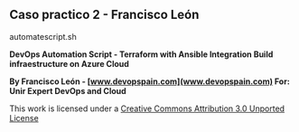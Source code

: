 
Caso practico 2 - Francisco León   
---

automatescript.sh

**DevOps Automation Script - Terraform with Ansible Integration
Build infraestructure on Azure Cloud**

**By Francisco León - [www.devopspain.com](www.devopspain.com)
For: Unir Expert DevOps and Cloud**


This work is licensed under a [Creative Commons Attribution 3.0 Unported License](http://creativecommons.org/licenses/by/3.0/deed.en_US)

